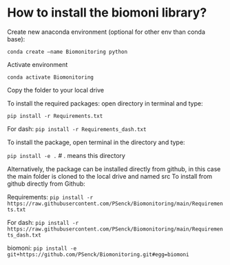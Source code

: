 # How to install the biomoni library?

Create new anaconda environment (optional for other env than conda base):

`conda create –name Biomonitoring python`

Activate environment

`conda activate Biomonitoring`

Copy the folder to your local drive

To install the required packages: open directory in terminal and type:

`pip install -r Requirements.txt`

For dash:
`pip install -r Requirements_dash.txt`

To install the package, open terminal in the directory and type:

`pip install -e .`      # . means this directory




Alternatively, the package can be installed directly from github, in this case the main folder is cloned to the local drive and named src
To install from github directly from Github:

Requirements:
`pip install -r https://raw.githubusercontent.com/PSenck/Biomonitoring/main/Requirements.txt`

For dash: 
`pip install -r https://raw.githubusercontent.com/PSenck/Biomonitoring/main/Requirements_dash.txt`

biomoni:
`pip install -e git+https://github.com/PSenck/Biomonitoring.git#egg=biomoni`






